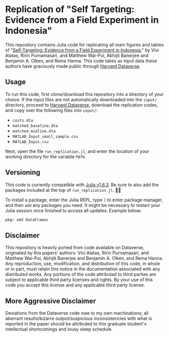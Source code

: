 # Replication of "Self Targeting: Evidence from a Field Experiment in Indonesia"

This repository contains Julia code for replicating all main figures and tables of  "[Self-Targeting: Evidence from a Field Experiment in Indonesia](https://www.journals.uchicago.edu/doi/10.1086/685299)," by Vivi Alatas, Ririn Purnamasari, and Matthew Wai-Poi, Abhijit Banerjee and Benjamin A. Olken, and Rema Hanna. This code takes as input data these authors have graciously made public through [Harvard Dataverse](https://doi.org/10.7910/DVN/6ZUIUC).

## Usage

To run this code, first clone/download this repository into a directory of your choice. If the input files are not automatically downloaded into the `input/` directory, proceed to [Harvard Dataverse](https://doi.org/10.7910/DVN/6ZUIUC), download the replication codes, and copy over the following files into `input/`:
- `costs.dta`
- `matched_baseline.dta`
- `matched_midline.dta`
- `MATLAB_Input_small_sample.csv`
- `MATLAB_Input.csv`

Next, open the file `run_replication.jl`, and enter the location of your working directory for the variable `PATH`.

## Versioning

This code is currently compatible with [Julia v1.6.3](https://julialang.org/downloads/#long_term_support_release). Be sure to also add the packages included at the top of `run_replication.jl`. :ok_woman:

To install a package, enter the Julia REPL, type `]` to enter package manager, and then `add` any packages you need. It might be necessary to restart your Julia session once finished to access all updates. Example below:

```julia
pkg> add DataFrames
```

## Disclaimer

This repository is heavily ported from code available on Dataverse, originated by this papers' authors: Vivi Alatas, Ririn Purnamasari, and Matthew Wai-Poi, Abhijit Banerjee and Benjamin A. Olken, and Rema Hanna. Any reproduction, use, modification, and distribution of this code, in whole or in part, must retain this notice in the documentation associated with any distributed works. Any portions of the code attributed to third parties are subject to applicable third party licenses and rights. By your use of this code you accept this license and any applicable third party license.

## More Aggressive Disclaimer

Deviations from the Dataverse code owe to my own machinations; all aberrant results/bizarre output/suspicious inconsistencies with what is reported in the paper should be attributed to this graduate student's intellectual shortcomings and lousy sleep schedule.
